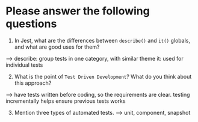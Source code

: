 # Please answer the following questions

1.  In Jest, what are the differences between `describe()` and `it()` globals, and what are good uses for them?

--> describe: group tests in one category, with similar theme
it: used for individual tests

2.  What is the point of `Test Driven Development`? What do you think about this approach?

--> have tests written before coding, so the requirements are clear. testing incrementally helps ensure previous tests works

3.  Mention three types of automated tests.
    --> unit, component, snapshot
